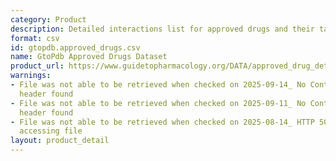 ```yaml
---
category: Product
description: Detailed interactions list for approved drugs and their targets
format: csv
id: gtopdb.approved_drugs.csv
name: GtoPdb Approved Drugs Dataset
product_url: https://www.guidetopharmacology.org/DATA/approved_drug_detailed_interactions.csv
warnings:
- File was not able to be retrieved when checked on 2025-09-14_ No Content-Length
  header found
- File was not able to be retrieved when checked on 2025-09-11_ No Content-Length
  header found
- File was not able to be retrieved when checked on 2025-08-14_ HTTP 503 error when
  accessing file
layout: product_detail
---
```

